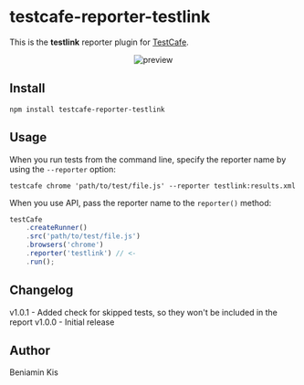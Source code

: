 # testcafe-reporter-testlink

This is the **testlink** reporter plugin for [TestCafe](http://devexpress.github.io/testcafe).

<p align="center">
    <img src="https://raw.github.com/simplyageek/testcafe-reporter-testlink/master/media/preview.png" alt="preview" />
</p>

## Install

```
npm install testcafe-reporter-testlink
```

## Usage

When you run tests from the command line, specify the reporter name by using the `--reporter` option:

```
testcafe chrome 'path/to/test/file.js' --reporter testlink:results.xml
```


When you use API, pass the reporter name to the `reporter()` method:

```js
testCafe
    .createRunner()
    .src('path/to/test/file.js')
    .browsers('chrome')
    .reporter('testlink') // <-
    .run();
```

## Changelog
v1.0.1 - Added check for skipped tests, so they won't be included in the report
v1.0.0 - Initial release

## Author
Beniamin Kis 
